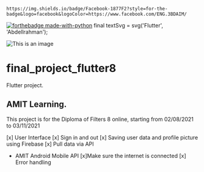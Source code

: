 	https://img.shields.io/badge/Facebook-1877F2?style=for-the-badge&logo=facebook&logoColor=https://www.facebook.com/ENG.3BDAIM/
  [![forthebadge made-with-python](http://ForTheBadge.com/images/badges/made-with-python.svg)](https://www.python.org/)
final textSvg = svg('Flutter', 'Abdellrahman');

![This is an image](https://raw.githubusercontent.com/flutter/website/archived-master/src/_assets/image/flutter-lockup-bg.jpg)
# final_project_flutter8

Flutter project.

## AMIT Learning.

This project is for the Diploma of Filters 8 online, starting from 02/08/2021 to 03/11/2021

 [x] User Interface
 [x] Sign in and out
 [x] Saving user data and profile picture using Firebase
 [x] Pull data via API
- AMIT Android Mobile API
 [x]Make sure the internet is connected
 [x] Error handling


